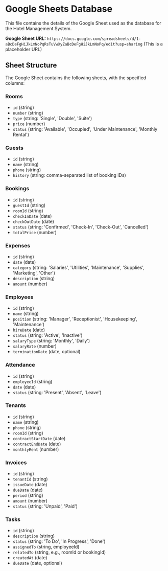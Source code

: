# Google Sheets Database

This file contains the details of the Google Sheet used as the database for the Hotel Management System.

**Google Sheet URL:** `https://docs.google.com/spreadsheets/d/1-aBcDeFgHiJkLmNoPqRsTuVwXyZaBcDeFgHiJkLmNoPq/edit?usp=sharing` (This is a placeholder URL)

## Sheet Structure

The Google Sheet contains the following sheets, with the specified columns:

### Rooms
- `id` (string)
- `number` (string)
- `type` (string: 'Single', 'Double', 'Suite')
- `price` (number)
- `status` (string: 'Available', 'Occupied', 'Under Maintenance', 'Monthly Rental')

### Guests
- `id` (string)
- `name` (string)
- `phone` (string)
- `history` (string: comma-separated list of booking IDs)

### Bookings
- `id` (string)
- `guestId` (string)
- `roomId` (string)
- `checkInDate` (date)
- `checkOutDate` (date)
- `status` (string: 'Confirmed', 'Check-In', 'Check-Out', 'Cancelled')
- `totalPrice` (number)

### Expenses
- `id` (string)
- `date` (date)
- `category` (string: 'Salaries', 'Utilities', 'Maintenance', 'Supplies', 'Marketing', 'Other')
- `description` (string)
- `amount` (number)

### Employees
- `id` (string)
- `name` (string)
- `position` (string: 'Manager', 'Receptionist', 'Housekeeping', 'Maintenance')
- `hireDate` (date)
- `status` (string: 'Active', 'Inactive')
- `salaryType` (string: 'Monthly', 'Daily')
- `salaryRate` (number)
- `terminationDate` (date, optional)

### Attendance
- `id` (string)
- `employeeId` (string)
- `date` (date)
- `status` (string: 'Present', 'Absent', 'Leave')

### Tenants
- `id` (string)
- `name` (string)
- `phone` (string)
- `roomId` (string)
- `contractStartDate` (date)
- `contractEndDate` (date)
- `monthlyRent` (number)

### Invoices
- `id` (string)
- `tenantId` (string)
- `issueDate` (date)
- `dueDate` (date)
- `period` (string)
- `amount` (number)
- `status` (string: 'Unpaid', 'Paid')

### Tasks
- `id` (string)
- `description` (string)
- `status` (string: 'To Do', 'In Progress', 'Done')
- `assignedTo` (string, employeeId)
- `relatedTo` (string, e.g., roomId or bookingId)
- `createdAt` (date)
- `dueDate` (date, optional)
